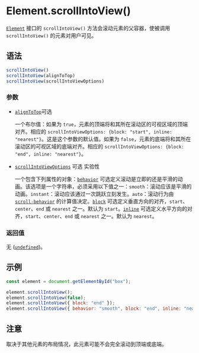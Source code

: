 # Element.scrollIntoView()

[`Element`](https://developer.mozilla.org/zh-CN/docs/Web/API/Element) 接口的 `scrollIntoView()` 方法会滚动元素的父容器，使被调用 `scrollIntoView()` 的元素对用户可见。

## 语法

```js
scrollIntoView()
scrollIntoView(alignToTop)
scrollIntoView(scrollIntoViewOptions)
```

### 参数

-   [`alignToTop`](https://developer.mozilla.org/zh-CN/docs/Web/API/Element/scrollIntoView#aligntotop)可选

    一个布尔值：如果为 `true`，元素的顶端将和其所在滚动区的可视区域的顶端对齐。相应的 `scrollIntoViewOptions: {block: "start", inline: "nearest"}`。这是这个参数的默认值。如果为 `false`，元素的底端将和其所在滚动区的可视区域的底端对齐。相应的 `scrollIntoViewOptions: {block: "end", inline: "nearest"}`。

-   [`scrollIntoViewOptions`](https://developer.mozilla.org/zh-CN/docs/Web/API/Element/scrollIntoView#scrollintoviewoptions) 可选 实验性

    一个包含下列属性的对象：[`behavior`](https://developer.mozilla.org/zh-CN/docs/Web/API/Element/scrollIntoView#behavior) 可选定义滚动是立即的还是平滑的动画。该选项是一个字符串，必须采用以下值之一：`smooth`：滚动应该是平滑的动画。`instant`：滚动应该通过一次跳跃立刻发生。`auto`：滚动行为由 [`scroll-behavior`](https://developer.mozilla.org/zh-CN/docs/Web/CSS/scroll-behavior) 的计算值决定。[`block`](https://developer.mozilla.org/zh-CN/docs/Web/API/Element/scrollIntoView#block) 可选定义垂直方向的对齐，`start`、`center`、`end` 或 `nearest` 之一。默认为 `start`。[`inline`](https://developer.mozilla.org/zh-CN/docs/Web/API/Element/scrollIntoView#inline) 可选定义水平方向的对齐，`start`、`center`、`end` 或 `nearest` 之一。默认为 `nearest`。

### 返回值

无 ([`undefined`](https://developer.mozilla.org/zh-CN/docs/Web/JavaScript/Reference/Global_Objects/undefined))。

## 示例

```js
const element = document.getElementById("box");

element.scrollIntoView();
element.scrollIntoView(false);
element.scrollIntoView({ block: "end" });
element.scrollIntoView({ behavior: "smooth", block: "end", inline: "nearest" });
```

## 注意

取决于其他元素的布局情况，此元素可能不会完全滚动到顶端或底端。